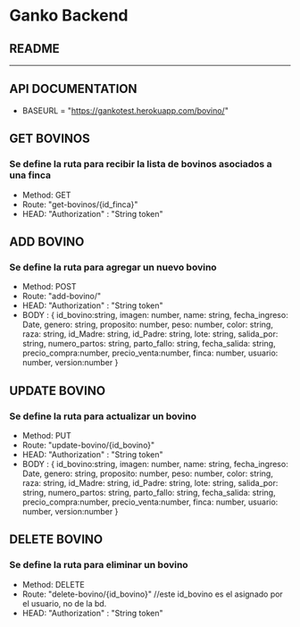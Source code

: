 # Ganko Backend
## README
 
-------------------
## API DOCUMENTATION

* BASEURL = "https://gankotest.herokuapp.com/bovino/"

## GET BOVINOS
### Se define la ruta para recibir la lista de bovinos asociados a una finca
* Method: GET
* Route: "get-bovinos/{id_finca}"
* HEAD: "Authorization" : "String token"

## ADD BOVINO
### Se define la ruta para agregar un nuevo bovino
* Method: POST
* Route: "add-bovino/"
* HEAD: "Authorization" : "String token"
* BODY : {
        id_bovino:string,
        imagen: number,
        name: string,
        fecha_ingreso: Date,
        genero: string,
        proposito: number,
        peso: number,
        color: string,
        raza: string,
        id_Madre: string,
        id_Padre: string,
        lote: string,
        salida_por: string,
        numero_partos: string,
        parto_fallo: string,
        fecha_salida: string,
        precio_compra:number,
        precio_venta:number,
        finca: number,
        usuario: number,
        version:number
}

## UPDATE BOVINO
### Se define la ruta para actualizar un bovino
* Method: PUT
* Route: "update-bovino/{id_bovino}"
* HEAD: "Authorization" : "String token"
* BODY : {
        id_bovino:string,
        imagen: number,
        name: string,
        fecha_ingreso: Date,
        genero: string,
        proposito: number,
        peso: number,
        color: string,
        raza: string,
        id_Madre: string,
        id_Padre: string,
        lote: string,
        salida_por: string,
        numero_partos: string,
        parto_fallo: string,
        fecha_salida: string,
        precio_compra:number,
        precio_venta:number,
        finca: number,
        usuario: number,
        version:number
}

## DELETE BOVINO
### Se define la ruta para eliminar un bovino
* Method: DELETE
* Route: "delete-bovino/{id_bovino}" //este id_bovino es el asignado por el usuario, no de la bd.
* HEAD: "Authorization" : "String token"